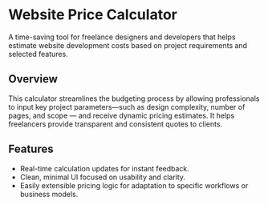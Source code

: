 # Website Price Calculator

A time-saving tool for freelance designers and developers that helps estimate website development costs based on project requirements and selected features.

## Overview

This calculator streamlines the budgeting process by allowing professionals to input key project parameters—such as design complexity, number of pages, and scope — and receive dynamic pricing estimates. It helps freelancers provide transparent and consistent quotes to clients.

## Features

- Real-time calculation updates for instant feedback.
- Clean, minimal UI focused on usability and clarity.
- Easily extensible pricing logic for adaptation to specific workflows or business models.
